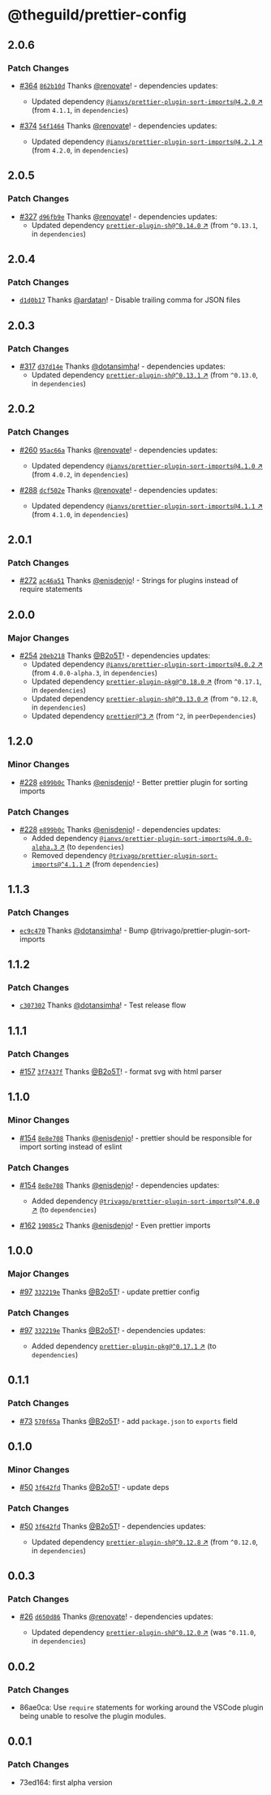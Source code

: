 # @theguild/prettier-config

## 2.0.6

### Patch Changes

- [#364](https://github.com/the-guild-org/shared-config/pull/364) [`862b10d`](https://github.com/the-guild-org/shared-config/commit/862b10d19c8934370a614c3c63e338683b23a7f7) Thanks [@renovate](https://github.com/apps/renovate)! - dependencies updates:

  - Updated dependency [`@ianvs/prettier-plugin-sort-imports@4.2.0` ↗︎](https://www.npmjs.com/package/@ianvs/prettier-plugin-sort-imports/v/4.2.0) (from `4.1.1`, in `dependencies`)

- [#374](https://github.com/the-guild-org/shared-config/pull/374) [`54f1464`](https://github.com/the-guild-org/shared-config/commit/54f14644318fef9ec6c87218f135cb53e818c5a9) Thanks [@renovate](https://github.com/apps/renovate)! - dependencies updates:
  - Updated dependency [`@ianvs/prettier-plugin-sort-imports@4.2.1` ↗︎](https://www.npmjs.com/package/@ianvs/prettier-plugin-sort-imports/v/4.2.1) (from `4.2.0`, in `dependencies`)

## 2.0.5

### Patch Changes

- [#327](https://github.com/the-guild-org/shared-config/pull/327) [`d96fb9e`](https://github.com/the-guild-org/shared-config/commit/d96fb9e471bd48c8d1d94e8f767e3974a2c65b59) Thanks [@renovate](https://github.com/apps/renovate)! - dependencies updates:
  - Updated dependency [`prettier-plugin-sh@^0.14.0` ↗︎](https://www.npmjs.com/package/prettier-plugin-sh/v/0.14.0) (from `^0.13.1`, in `dependencies`)

## 2.0.4

### Patch Changes

- [`d1d0b17`](https://github.com/the-guild-org/shared-config/commit/d1d0b174409f827f60df77c4717260b7f5361bdb) Thanks [@ardatan](https://github.com/ardatan)! - Disable trailing comma for JSON files

## 2.0.3

### Patch Changes

- [#317](https://github.com/the-guild-org/shared-config/pull/317) [`d37d14e`](https://github.com/the-guild-org/shared-config/commit/d37d14eee9794d93b1b7129ed6244faa8b470056) Thanks [@dotansimha](https://github.com/dotansimha)! - dependencies updates:
  - Updated dependency [`prettier-plugin-sh@^0.13.1` ↗︎](https://www.npmjs.com/package/prettier-plugin-sh/v/0.13.1) (from `^0.13.0`, in `dependencies`)

## 2.0.2

### Patch Changes

- [#260](https://github.com/the-guild-org/shared-config/pull/260)
  [`95ac66a`](https://github.com/the-guild-org/shared-config/commit/95ac66a4a20e8500705fae81bc435449185f1332)
  Thanks [@renovate](https://github.com/apps/renovate)! - dependencies updates:

  - Updated dependency
    [`@ianvs/prettier-plugin-sort-imports@4.1.0` ↗︎](https://www.npmjs.com/package/@ianvs/prettier-plugin-sort-imports/v/4.1.0)
    (from `4.0.2`, in `dependencies`)

- [#288](https://github.com/the-guild-org/shared-config/pull/288)
  [`dcf502e`](https://github.com/the-guild-org/shared-config/commit/dcf502e8fc51afbe82545a7f34715e29788de88d)
  Thanks [@renovate](https://github.com/apps/renovate)! - dependencies updates:
  - Updated dependency
    [`@ianvs/prettier-plugin-sort-imports@4.1.1` ↗︎](https://www.npmjs.com/package/@ianvs/prettier-plugin-sort-imports/v/4.1.1)
    (from `4.1.0`, in `dependencies`)

## 2.0.1

### Patch Changes

- [#272](https://github.com/the-guild-org/shared-config/pull/272)
  [`ac46a51`](https://github.com/the-guild-org/shared-config/commit/ac46a5120b36e6b1193f6672ccbf47923eb95924)
  Thanks [@enisdenjo](https://github.com/enisdenjo)! - Strings for plugins instead of require
  statements

## 2.0.0

### Major Changes

- [#254](https://github.com/the-guild-org/shared-config/pull/254)
  [`20eb218`](https://github.com/the-guild-org/shared-config/commit/20eb218296e24aa225a2a3957047aff6ffdbd205)
  Thanks [@B2o5T](https://github.com/B2o5T)! - dependencies updates:
  - Updated dependency
    [`@ianvs/prettier-plugin-sort-imports@4.0.2` ↗︎](https://www.npmjs.com/package/@ianvs/prettier-plugin-sort-imports/v/4.0.2)
    (from `4.0.0-alpha.3`, in `dependencies`)
  - Updated dependency
    [`prettier-plugin-pkg@^0.18.0` ↗︎](https://www.npmjs.com/package/prettier-plugin-pkg/v/0.18.0)
    (from `^0.17.1`, in `dependencies`)
  - Updated dependency
    [`prettier-plugin-sh@^0.13.0` ↗︎](https://www.npmjs.com/package/prettier-plugin-sh/v/0.13.0)
    (from `^0.12.8`, in `dependencies`)
  - Updated dependency [`prettier@^3` ↗︎](https://www.npmjs.com/package/prettier/v/3.0.0) (from
    `^2`, in `peerDependencies`)

## 1.2.0

### Minor Changes

- [#228](https://github.com/the-guild-org/shared-config/pull/228)
  [`e899b0c`](https://github.com/the-guild-org/shared-config/commit/e899b0cba701d9b1e7fe193679a5f0a43324100b)
  Thanks [@enisdenjo](https://github.com/enisdenjo)! - Better prettier plugin for sorting imports

### Patch Changes

- [#228](https://github.com/the-guild-org/shared-config/pull/228)
  [`e899b0c`](https://github.com/the-guild-org/shared-config/commit/e899b0cba701d9b1e7fe193679a5f0a43324100b)
  Thanks [@enisdenjo](https://github.com/enisdenjo)! - dependencies updates:
  - Added dependency
    [`@ianvs/prettier-plugin-sort-imports@4.0.0-alpha.3` ↗︎](https://www.npmjs.com/package/@ianvs/prettier-plugin-sort-imports/v/4.0.0)
    (to `dependencies`)
  - Removed dependency
    [`@trivago/prettier-plugin-sort-imports@^4.1.1` ↗︎](https://www.npmjs.com/package/@trivago/prettier-plugin-sort-imports/v/4.1.1)
    (from `dependencies`)

## 1.1.3

### Patch Changes

- [`ec9c470`](https://github.com/the-guild-org/shared-config/commit/ec9c4703445a62dc1e3e58c978cd3dd359526c63)
  Thanks [@dotansimha](https://github.com/dotansimha)! - Bump @trivago/prettier-plugin-sort-imports

## 1.1.2

### Patch Changes

- [`c307302`](https://github.com/the-guild-org/shared-config/commit/c30730275a7f442c613b7d5268da4dd2ad004950)
  Thanks [@dotansimha](https://github.com/dotansimha)! - Test release flow

## 1.1.1

### Patch Changes

- [#157](https://github.com/the-guild-org/shared-config/pull/157)
  [`3f7437f`](https://github.com/the-guild-org/shared-config/commit/3f7437f6430459661b5d40b3f6f49666042b4122)
  Thanks [@B2o5T](https://github.com/B2o5T)! - format svg with html parser

## 1.1.0

### Minor Changes

- [#154](https://github.com/the-guild-org/shared-config/pull/154)
  [`8e8e708`](https://github.com/the-guild-org/shared-config/commit/8e8e70847a71de1e5395c1b5a7211a910328daf0)
  Thanks [@enisdenjo](https://github.com/enisdenjo)! - prettier should be responsible for import
  sorting instead of eslint

### Patch Changes

- [#154](https://github.com/the-guild-org/shared-config/pull/154)
  [`8e8e708`](https://github.com/the-guild-org/shared-config/commit/8e8e70847a71de1e5395c1b5a7211a910328daf0)
  Thanks [@enisdenjo](https://github.com/enisdenjo)! - dependencies updates:

  - Added dependency
    [`@trivago/prettier-plugin-sort-imports@^4.0.0` ↗︎](https://www.npmjs.com/package/@trivago/prettier-plugin-sort-imports/v/4.0.0)
    (to `dependencies`)

- [#162](https://github.com/the-guild-org/shared-config/pull/162)
  [`19085c2`](https://github.com/the-guild-org/shared-config/commit/19085c22066663353b49e1b1618b259863d70410)
  Thanks [@enisdenjo](https://github.com/enisdenjo)! - Even prettier imports

## 1.0.0

### Major Changes

- [#97](https://github.com/the-guild-org/shared-config/pull/97)
  [`332219e`](https://github.com/the-guild-org/shared-config/commit/332219e166ac43a96ce6470c5b4e9a1243f71774)
  Thanks [@B2o5T](https://github.com/B2o5T)! - update prettier config

### Patch Changes

- [#97](https://github.com/the-guild-org/shared-config/pull/97)
  [`332219e`](https://github.com/the-guild-org/shared-config/commit/332219e166ac43a96ce6470c5b4e9a1243f71774)
  Thanks [@B2o5T](https://github.com/B2o5T)! - dependencies updates:

  - Added dependency
    [`prettier-plugin-pkg@^0.17.1` ↗︎](https://www.npmjs.com/package/prettier-plugin-pkg/v/0.17.1)
    (to `dependencies`)

## 0.1.1

### Patch Changes

- [#73](https://github.com/the-guild-org/shared-config/pull/73)
  [`570f65a`](https://github.com/the-guild-org/shared-config/commit/570f65a26e22049abc1a5a27c7f3ccb5f39d8e7a)
  Thanks [@B2o5T](https://github.com/B2o5T)! - add `package.json` to `exports` field

## 0.1.0

### Minor Changes

- [#50](https://github.com/the-guild-org/shared-config/pull/50)
  [`3f642fd`](https://github.com/the-guild-org/shared-config/commit/3f642fd029f946fe3013066b6c1545507ffbeba5)
  Thanks [@B2o5T](https://github.com/B2o5T)! - update deps

### Patch Changes

- [#50](https://github.com/the-guild-org/shared-config/pull/50)
  [`3f642fd`](https://github.com/the-guild-org/shared-config/commit/3f642fd029f946fe3013066b6c1545507ffbeba5)
  Thanks [@B2o5T](https://github.com/B2o5T)! - dependencies updates:

  - Updated dependency
    [`prettier-plugin-sh@^0.12.8` ↗︎](https://www.npmjs.com/package/prettier-plugin-sh/v/null)
    (from `^0.12.0`, in `dependencies`)

## 0.0.3

### Patch Changes

- [#26](https://github.com/the-guild-org/shared-config/pull/26)
  [`d650d86`](https://github.com/the-guild-org/shared-config/commit/d650d86fe164f52b17a0486ab8fcf721b205235e)
  Thanks [@renovate](https://github.com/apps/renovate)! - dependencies updates:

  - Updated dependency
    [`prettier-plugin-sh@^0.12.0` ↗︎](https://www.npmjs.com/package/prettier-plugin-sh/v/^0.12.0)
    (was `^0.11.0`, in `dependencies`)

## 0.0.2

### Patch Changes

- 86ae0ca: Use `require` statements for working around the VSCode plugin being unable to resolve the
  plugin modules.

## 0.0.1

### Patch Changes

- 73ed164: first alpha version
